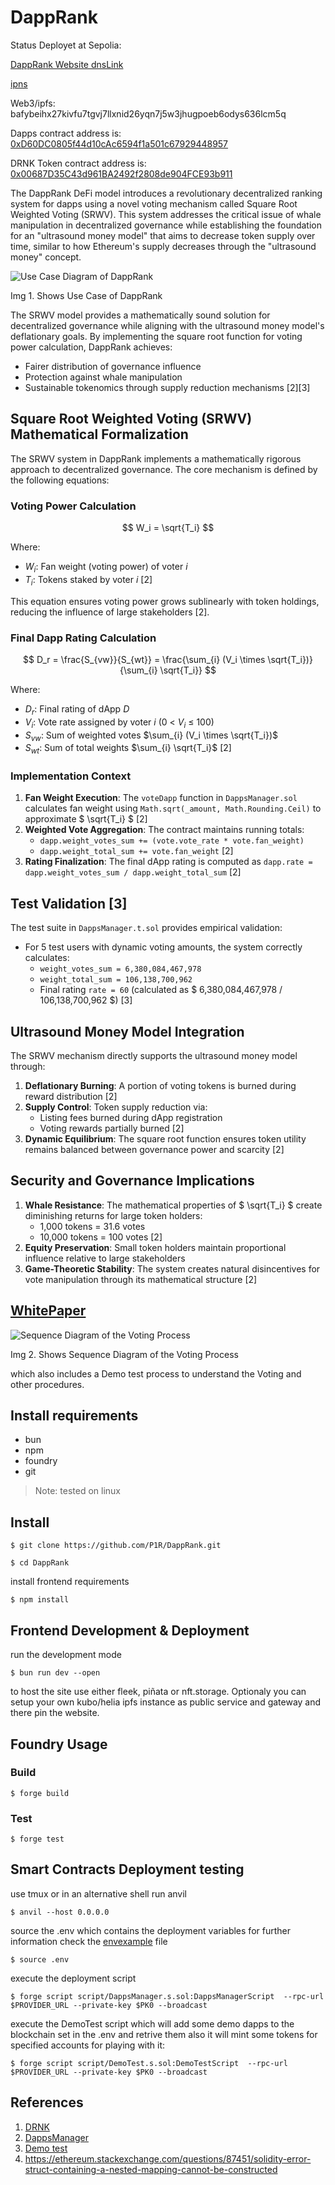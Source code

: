 # DappRank
Status Deployet at Sepolia:

[DappRank Website dnsLink](https://dapprank.decentralizedscience.org)

[ipns](https://gateway-mx.decentralizedscience.org/ipns/dapprank.decentralizedscience.org/)

Web3/ipfs:  bafybeihx27kivfu7tgvj7llxnid26yqn7j5w3jhugpoeb6odys636lcm5q

Dapps contract address is:  [0xD60DC0805f44d10cAc6594f1a501c67929448957](https://sepolia.etherscan.io/address/0xD60DC0805f44d10cAc6594f1a501c67929448957)

DRNK Token contract address is:  [0x00687D35C43d961BA2492f2808de904FCE93b911](https://sepolia.etherscan.io/address/0x00687D35C43d961BA2492f2808de904FCE93b911)

The DappRank DeFi model introduces a revolutionary decentralized ranking system
for dapps using a novel voting mechanism called Square Root Weighted Voting
(SRWV). This system addresses the critical issue of whale manipulation in
decentralized governance while establishing the foundation for an
"ultrasound money model" that aims to decrease token supply over time,
similar to how Ethereum's supply decreases through the "ultrasound money"
concept.

![Use Case Diagram of DappRank](./models/use_case.svg)

Img 1. Shows Use Case of DappRank

The SRWV model provides a mathematically sound solution for decentralized
governance while aligning with the ultrasound money model's deflationary goals.
By implementing the square root function for voting power calculation, DappRank
achieves:

- Fairer distribution of governance influence
- Protection against whale manipulation
- Sustainable tokenomics through supply reduction mechanisms [2][3]

## Square Root Weighted Voting (SRWV) Mathematical Formalization

The SRWV system in DappRank implements a mathematically rigorous approach to
decentralized governance. The core mechanism is defined by the following
equations:

### Voting Power Calculation

$$
W_i = \sqrt{T_i}
$$

Where:
- $W_i$: Fan weight (voting power) of voter $i$
- $T_i$: Tokens staked by voter $i$ [2]

This equation ensures voting power grows sublinearly with token holdings, reducing the influence of large stakeholders [2].

### Final Dapp Rating Calculation

$$
D_r = \frac{S_{vw}}{S_{wt}} = \frac{\sum_{i} (V_i \times \sqrt{T_i})}{\sum_{i} \sqrt{T_i}}
$$

Where:

- $D_r$: Final rating of dApp $D$
- $V_i$: Vote rate assigned by voter $i$ (0 < $V_i$ ≤ 100)
- $S_{vw}$: Sum of weighted votes $\sum_{i} (V_i \times \sqrt{T_i})$
- $S_{wt}$: Sum of total weights $\sum_{i} \sqrt{T_i}$ [2]

### Implementation Context
1. **Fan Weight Execution**: The `voteDapp` function in `DappsManager.sol` calculates fan weight using `Math.sqrt(_amount, Math.Rounding.Ceil)` to approximate $ \sqrt{T_i} $ [2]
2. **Weighted Vote Aggregation**: The contract maintains running totals:
   - `dapp.weight_votes_sum += (vote.vote_rate * vote.fan_weight)`
   - `dapp.weight_total_sum += vote.fan_weight` [2]
3. **Rating Finalization**: The final dApp rating is computed as `dapp.rate = dapp.weight_votes_sum / dapp.weight_total_sum` [2]

## Test Validation [3]
The test suite in `DappsManager.t.sol` provides empirical validation:
- For 5 test users with dynamic voting amounts, the system correctly calculates:
  - `weight_votes_sum = 6,380,084,467,978`
  - `weight_total_sum = 106,138,700,962`
  - Final rating `rate = 60` (calculated as $ 6,380,084,467,978 / 106,138,700,962 $) [3]

## Ultrasound Money Model Integration
The SRWV mechanism directly supports the ultrasound money model through:
1. **Deflationary Burning**: A portion of voting tokens is burned during reward distribution [2]
2. **Supply Control**: Token supply reduction via:
   - Listing fees burned during dApp registration
   - Voting rewards partially burned [2]
3. **Dynamic Equilibrium**: The square root function ensures token utility remains balanced between governance power and scarcity [2]

## Security and Governance Implications
1. **Whale Resistance**: The mathematical properties of $ \sqrt{T_i} $ create diminishing returns for large token holders:
   - 1,000 tokens = 31.6 votes
   - 10,000 tokens = 100 votes [2]
2. **Equity Preservation**: Small token holders maintain proportional influence relative to large stakeholders
3. **Game-Theoretic Stability**: The system creates natural disincentives for vote manipulation through its mathematical structure [2]

## [WhitePaper](./WP.md)

![Sequence Diagram of the Voting Process](./models/demo.svg)

Img 2. Shows Sequence Diagram of the Voting Process

which also includes a Demo test process to understand the Voting and other procedures.

## Install requirements

* bun
* npm
* foundry
* git

> Note: tested on linux

## Install

```shell
$ git clone https://github.com/P1R/DappRank.git
```
```shell
$ cd DappRank
```
install frontend requirements
```shell
$ npm install
```

## Frontend Development & Deployment

run the development mode
```shell
$ bun run dev --open
```

to host the site use either fleek, piñata or nft.storage. Optionaly you can setup
your own kubo/helia ipfs instance as public service and gateway and there pin
the website.

## Foundry Usage

### Build

```shell
$ forge build
```

### Test

```shell
$ forge test
```

## Smart Contracts Deployment testing

use tmux or in an alternative shell run anvil
```shell
$ anvil --host 0.0.0.0
```
source the .env which contains the deployment variables
for further information check the [envexample](./envexample) file

```shell
$ source .env
```
execute the deployment script

```shell
$ forge script script/DappsManager.s.sol:DappsManagerScript  --rpc-url $PROVIDER_URL --private-key $PK0 --broadcast
```
execute the DemoTest script which will add some demo dapps to the blockchain set in the .env
and retrive them also it will mint some tokens for specified accounts for playing with it:

```shell
$ forge script script/DemoTest.s.sol:DemoTestScript  --rpc-url $PROVIDER_URL --private-key $PK0 --broadcast
```

## References
1. [DRNK](./src-sc/DRNK.sol)
2. [DappsManager](./src-sc/DappsManager.sol)
3. [Demo test](./test/DappsManager.t.sol)
4. https://ethereum.stackexchange.com/questions/87451/solidity-error-struct-containing-a-nested-mapping-cannot-be-constructed
